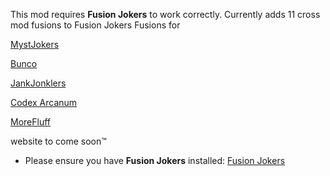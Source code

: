 This mod requires **Fusion Jokers** to work correctly. 
Currently adds 11 cross mod fusions to Fusion Jokers
Fusions for


[MystJokers](https://github.com/Mysthaps/BalatroMods)


[Bunco](https://github.com/Firch/Bunco)


[JankJonklers](https://spikeof2010.github.io/JankJonklers/)


[Codex Arcanum](https://itayfeder.github.io/Codex-Arcanum)


[MoreFluff](https://notmario.github.io/MoreFluff/)



website to come soon:tm:

- Please ensure you have **Fusion Jokers** installed: [Fusion Jokers](https://itayfeder.github.io/Fusion-Jokers/)
